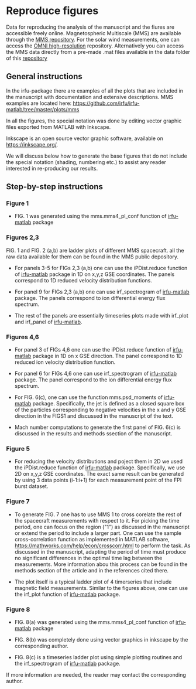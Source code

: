 # Reproduce figures
Data for reproducing the analysis of the manuscript and the fiures are accessible freely online. Magnetospheric Multiscale (MMS) are available through the [MMS repository](https://lasp.colorado.edu/mms/sdc/public/). For the solar wind measurements, one can access the [OMNI high-resolution](https://omniweb.gsfc.nasa.gov/form/omni_min.html) repository. Alternatively you can access the MMS data directly from a pre-made .mat files available in the data folder of this [repository]((https://github.com/SavvasRaptis/Jets-Reformation))

## General instructions

In the irfu-package there are examples of all the plots that are included in the manuscript with documentation and extensive descriptions.
MMS examples are located here: https://github.com/irfu/irfu-matlab/tree/master/plots/mms

In all the figures, the special notation was done by editing vector graphic files exported from MATLAB with Inkscape.

Inkscape is an open source vector graphic software, available on https://inkscape.org/.

We will discuss below how to generate the base figures that do not include the special notation (shading, numbering etc.) to assist any reader interested in re-producing our results.

## Step-by-step instructions
### Figure 1

* FIG. 1 was generated using the mms.mms4_pl_conf function of [irfu-matlab](https://github.com/irfu/irfu-matlab) package

### Figures 2,3

FIG. 1 and FIG. 2 (a,b) are ladder plots of different MMS spacecraft. all the raw data available for them can be found in the MMS public depository.

* For panels 3-5 for FIGs 2,3 (a,b) one can use the iPDist.reduce function of [irfu-matlab](https://github.com/irfu/irfu-matlab) package in 1D on x,y,z GSE coordinates. The panels correspond to 1D reduced velocity distribution functions.

* For panel 9 for FIGs 2,3 (a,b) one can use irf_spectrogram of [irfu-matlab](https://github.com/irfu/irfu-matlab) package. The panels correspond to ion differential energy flux spectrum.

- The rest of the panels are essentially timeseries plots made with irf_plot and irf_panel of [irfu-matlab](https://github.com/irfu/irfu-matlab).

### Figures 4,6

* For panel 3 of FIGs 4,6 one can use the iPDist.reduce function of [irfu-matlab](https://github.com/irfu/irfu-matlab) package in 1D on x GSE direction. The panel correspond to 1D reduced ion velocity distribution function.

* For panel 6 for FIGs 4,6 one can use irf_spectrogram of [irfu-matlab](https://github.com/irfu/irfu-matlab) package. The panel correspond to the ion differential energy flux spectrum.

* For FIG. 6(c), one can use the function mms.psd_moments of [irfu-matlab](https://github.com/irfu/irfu-matlab) package. Specifically, the jet is defined as a closed square box of the particles corresponding to negative velocities in the x and y GSE direction in the FIGS1 and discussed in the manuscript of the text.

* Mach number computations to generate the first panel of FIG. 6(c) is discussed in the results and methods ssection of the manuscript.


### Figure 5

* For reducing the velocity distributions and poject them in 2D we used the iPDist.reduce function of [irfu-matlab](https://github.com/irfu/irfu-matlab) package. Specifically, we use 2D on x,y,z GSE coordinates. The exact same result can be generated by using 3 data points (i-1:i+1) for each measurement point of the FPI burst dataset.


### Figure 7

* To generate FIG. 7 one has to use MMS 1 to cross corelate the rest of the spacecraft measurements with respect to it. For picking the time period, one can focus on the region ("1") as discussed in the manuscript or extend the period to include a larger part. One can use the sample cross-correlation function as implemented in MATLAB software, https://mathworks.com/help/econ/crosscorr.html to perform the task. As discussed in the manuscript, adapting the period of time must produce no significant differences in the optimal time lag between the measurements. More information abou this process can be found in the methods section of the article and in the references cited there.

* The plot itself is a typical ladder plot of 4 timerseries that include magnetic field measurements. Similar to the figures above, one can use the irf_plot function of [irfu-matlab](https://github.com/irfu/irfu-matlab) package.

### Figure 8

* FIG. 8(a) was generated using the mms.mms4_pl_conf function of [irfu-matlab](https://github.com/irfu/irfu-matlab) package

* FIG. 8(b) was completely done using vector graphics in inkscape by the corresponding author.

* FIG. 8(c) is a timeseries ladder plot using simple plotting routines and the irf_spectrogram of [irfu-matlab](https://github.com/irfu/irfu-matlab) package.

If more information are needed, the reader may contact the corresponding author. 
